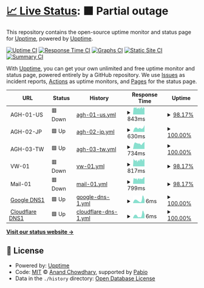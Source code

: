 # [📈 Live Status](https://lawlietr.github.io/upptime.doh.avpclub.uk): <!--live status--> **🟧 Partial outage**

This repository contains the open-source uptime monitor and status page for [Upptime](https://upptime.js.org), powered by [Upptime](https://github.com/upptime/upptime).

[![Uptime CI](https://github.com/Lawlietr/upptime.doh.avpclub.uk/workflows/Uptime%20CI/badge.svg)](https://github.com/Lawlietr/upptime.doh.avpclub.uk/actions?query=workflow%3A%22Uptime+CI%22)
[![Response Time CI](https://github.com/Lawlietr/upptime.doh.avpclub.uk/workflows/Response%20Time%20CI/badge.svg)](https://github.com/Lawlietr/upptime.doh.avpclub.uk/actions?query=workflow%3A%22Response+Time+CI%22)
[![Graphs CI](https://github.com/Lawlietr/upptime.doh.avpclub.uk/workflows/Graphs%20CI/badge.svg)](https://github.com/Lawlietr/upptime.doh.avpclub.uk/actions?query=workflow%3A%22Graphs+CI%22)
[![Static Site CI](https://github.com/Lawlietr/upptime.doh.avpclub.uk/workflows/Static%20Site%20CI/badge.svg)](https://github.com/Lawlietr/upptime.doh.avpclub.uk/actions?query=workflow%3A%22Static+Site+CI%22)
[![Summary CI](https://github.com/Lawlietr/upptime.doh.avpclub.uk/workflows/Summary%20CI/badge.svg)](https://github.com/Lawlietr/upptime.doh.avpclub.uk/actions?query=workflow%3A%22Summary+CI%22)

With [Upptime](https://upptime.js.org), you can get your own unlimited and free uptime monitor and status page, powered entirely by a GitHub repository. We use [Issues](https://github.com/upptime/upptime/issues) as incident reports, [Actions](https://github.com/Lawlietr/upptime.doh.avpclub.uk/actions) as uptime monitors, and [Pages](https://demo.upptime.js.org) for the status page.

<!--start: status pages-->
<!-- This summary is generated by Upptime (https://github.com/upptime/upptime) -->
<!-- Do not edit this manually, your changes will be overwritten -->
<!-- prettier-ignore -->
| URL | Status | History | Response Time | Uptime |
| --- | ------ | ------- | ------------- | ------ |
| <img alt="" src="https://icons.duckduckgo.com/ip3/null.ico" height="13"> AGH-01-US | 🟥 Down | [agh-01-us.yml](https://github.com/Lawlietr/upptime.doh.avpclub.uk/commits/HEAD/history/agh-01-us.yml) | <details><summary><img alt="Response time graph" src="./graphs/agh-01-us/response-time-week.png" height="20"> 843ms</summary><br><a href="https://Lawlietr.github.io/upptime.doh.avpclub.uk/history/agh-01-us"><img alt="Response time 712" src="https://img.shields.io/endpoint?url=https%3A%2F%2Fraw.githubusercontent.com%2FLawlietr%2Fupptime.doh.avpclub.uk%2FHEAD%2Fapi%2Fagh-01-us%2Fresponse-time.json"></a><br><a href="https://Lawlietr.github.io/upptime.doh.avpclub.uk/history/agh-01-us"><img alt="24-hour response time 923" src="https://img.shields.io/endpoint?url=https%3A%2F%2Fraw.githubusercontent.com%2FLawlietr%2Fupptime.doh.avpclub.uk%2FHEAD%2Fapi%2Fagh-01-us%2Fresponse-time-day.json"></a><br><a href="https://Lawlietr.github.io/upptime.doh.avpclub.uk/history/agh-01-us"><img alt="7-day response time 843" src="https://img.shields.io/endpoint?url=https%3A%2F%2Fraw.githubusercontent.com%2FLawlietr%2Fupptime.doh.avpclub.uk%2FHEAD%2Fapi%2Fagh-01-us%2Fresponse-time-week.json"></a><br><a href="https://Lawlietr.github.io/upptime.doh.avpclub.uk/history/agh-01-us"><img alt="30-day response time 729" src="https://img.shields.io/endpoint?url=https%3A%2F%2Fraw.githubusercontent.com%2FLawlietr%2Fupptime.doh.avpclub.uk%2FHEAD%2Fapi%2Fagh-01-us%2Fresponse-time-month.json"></a><br><a href="https://Lawlietr.github.io/upptime.doh.avpclub.uk/history/agh-01-us"><img alt="1-year response time 712" src="https://img.shields.io/endpoint?url=https%3A%2F%2Fraw.githubusercontent.com%2FLawlietr%2Fupptime.doh.avpclub.uk%2FHEAD%2Fapi%2Fagh-01-us%2Fresponse-time-year.json"></a></details> | <details><summary><a href="https://Lawlietr.github.io/upptime.doh.avpclub.uk/history/agh-01-us">98.17%</a></summary><a href="https://Lawlietr.github.io/upptime.doh.avpclub.uk/history/agh-01-us"><img alt="All-time uptime 98.20%" src="https://img.shields.io/endpoint?url=https%3A%2F%2Fraw.githubusercontent.com%2FLawlietr%2Fupptime.doh.avpclub.uk%2FHEAD%2Fapi%2Fagh-01-us%2Fuptime.json"></a><br><a href="https://Lawlietr.github.io/upptime.doh.avpclub.uk/history/agh-01-us"><img alt="24-hour uptime 99.99%" src="https://img.shields.io/endpoint?url=https%3A%2F%2Fraw.githubusercontent.com%2FLawlietr%2Fupptime.doh.avpclub.uk%2FHEAD%2Fapi%2Fagh-01-us%2Fuptime-day.json"></a><br><a href="https://Lawlietr.github.io/upptime.doh.avpclub.uk/history/agh-01-us"><img alt="7-day uptime 98.17%" src="https://img.shields.io/endpoint?url=https%3A%2F%2Fraw.githubusercontent.com%2FLawlietr%2Fupptime.doh.avpclub.uk%2FHEAD%2Fapi%2Fagh-01-us%2Fuptime-week.json"></a><br><a href="https://Lawlietr.github.io/upptime.doh.avpclub.uk/history/agh-01-us"><img alt="30-day uptime 99.12%" src="https://img.shields.io/endpoint?url=https%3A%2F%2Fraw.githubusercontent.com%2FLawlietr%2Fupptime.doh.avpclub.uk%2FHEAD%2Fapi%2Fagh-01-us%2Fuptime-month.json"></a><br><a href="https://Lawlietr.github.io/upptime.doh.avpclub.uk/history/agh-01-us"><img alt="1-year uptime 98.20%" src="https://img.shields.io/endpoint?url=https%3A%2F%2Fraw.githubusercontent.com%2FLawlietr%2Fupptime.doh.avpclub.uk%2FHEAD%2Fapi%2Fagh-01-us%2Fuptime-year.json"></a></details>
| <img alt="" src="https://icons.duckduckgo.com/ip3/null.ico" height="13"> AGH-02-JP | 🟩 Up | [agh-02-jp.yml](https://github.com/Lawlietr/upptime.doh.avpclub.uk/commits/HEAD/history/agh-02-jp.yml) | <details><summary><img alt="Response time graph" src="./graphs/agh-02-jp/response-time-week.png" height="20"> 630ms</summary><br><a href="https://Lawlietr.github.io/upptime.doh.avpclub.uk/history/agh-02-jp"><img alt="Response time 683" src="https://img.shields.io/endpoint?url=https%3A%2F%2Fraw.githubusercontent.com%2FLawlietr%2Fupptime.doh.avpclub.uk%2FHEAD%2Fapi%2Fagh-02-jp%2Fresponse-time.json"></a><br><a href="https://Lawlietr.github.io/upptime.doh.avpclub.uk/history/agh-02-jp"><img alt="24-hour response time 1036" src="https://img.shields.io/endpoint?url=https%3A%2F%2Fraw.githubusercontent.com%2FLawlietr%2Fupptime.doh.avpclub.uk%2FHEAD%2Fapi%2Fagh-02-jp%2Fresponse-time-day.json"></a><br><a href="https://Lawlietr.github.io/upptime.doh.avpclub.uk/history/agh-02-jp"><img alt="7-day response time 630" src="https://img.shields.io/endpoint?url=https%3A%2F%2Fraw.githubusercontent.com%2FLawlietr%2Fupptime.doh.avpclub.uk%2FHEAD%2Fapi%2Fagh-02-jp%2Fresponse-time-week.json"></a><br><a href="https://Lawlietr.github.io/upptime.doh.avpclub.uk/history/agh-02-jp"><img alt="30-day response time 588" src="https://img.shields.io/endpoint?url=https%3A%2F%2Fraw.githubusercontent.com%2FLawlietr%2Fupptime.doh.avpclub.uk%2FHEAD%2Fapi%2Fagh-02-jp%2Fresponse-time-month.json"></a><br><a href="https://Lawlietr.github.io/upptime.doh.avpclub.uk/history/agh-02-jp"><img alt="1-year response time 683" src="https://img.shields.io/endpoint?url=https%3A%2F%2Fraw.githubusercontent.com%2FLawlietr%2Fupptime.doh.avpclub.uk%2FHEAD%2Fapi%2Fagh-02-jp%2Fresponse-time-year.json"></a></details> | <details><summary><a href="https://Lawlietr.github.io/upptime.doh.avpclub.uk/history/agh-02-jp">100.00%</a></summary><a href="https://Lawlietr.github.io/upptime.doh.avpclub.uk/history/agh-02-jp"><img alt="All-time uptime 99.82%" src="https://img.shields.io/endpoint?url=https%3A%2F%2Fraw.githubusercontent.com%2FLawlietr%2Fupptime.doh.avpclub.uk%2FHEAD%2Fapi%2Fagh-02-jp%2Fuptime.json"></a><br><a href="https://Lawlietr.github.io/upptime.doh.avpclub.uk/history/agh-02-jp"><img alt="24-hour uptime 100.00%" src="https://img.shields.io/endpoint?url=https%3A%2F%2Fraw.githubusercontent.com%2FLawlietr%2Fupptime.doh.avpclub.uk%2FHEAD%2Fapi%2Fagh-02-jp%2Fuptime-day.json"></a><br><a href="https://Lawlietr.github.io/upptime.doh.avpclub.uk/history/agh-02-jp"><img alt="7-day uptime 100.00%" src="https://img.shields.io/endpoint?url=https%3A%2F%2Fraw.githubusercontent.com%2FLawlietr%2Fupptime.doh.avpclub.uk%2FHEAD%2Fapi%2Fagh-02-jp%2Fuptime-week.json"></a><br><a href="https://Lawlietr.github.io/upptime.doh.avpclub.uk/history/agh-02-jp"><img alt="30-day uptime 99.87%" src="https://img.shields.io/endpoint?url=https%3A%2F%2Fraw.githubusercontent.com%2FLawlietr%2Fupptime.doh.avpclub.uk%2FHEAD%2Fapi%2Fagh-02-jp%2Fuptime-month.json"></a><br><a href="https://Lawlietr.github.io/upptime.doh.avpclub.uk/history/agh-02-jp"><img alt="1-year uptime 99.82%" src="https://img.shields.io/endpoint?url=https%3A%2F%2Fraw.githubusercontent.com%2FLawlietr%2Fupptime.doh.avpclub.uk%2FHEAD%2Fapi%2Fagh-02-jp%2Fuptime-year.json"></a></details>
| <img alt="" src="https://icons.duckduckgo.com/ip3/null.ico" height="13"> AGH-03-TW | 🟩 Up | [agh-03-tw.yml](https://github.com/Lawlietr/upptime.doh.avpclub.uk/commits/HEAD/history/agh-03-tw.yml) | <details><summary><img alt="Response time graph" src="./graphs/agh-03-tw/response-time-week.png" height="20"> 734ms</summary><br><a href="https://Lawlietr.github.io/upptime.doh.avpclub.uk/history/agh-03-tw"><img alt="Response time 1255" src="https://img.shields.io/endpoint?url=https%3A%2F%2Fraw.githubusercontent.com%2FLawlietr%2Fupptime.doh.avpclub.uk%2FHEAD%2Fapi%2Fagh-03-tw%2Fresponse-time.json"></a><br><a href="https://Lawlietr.github.io/upptime.doh.avpclub.uk/history/agh-03-tw"><img alt="24-hour response time 915" src="https://img.shields.io/endpoint?url=https%3A%2F%2Fraw.githubusercontent.com%2FLawlietr%2Fupptime.doh.avpclub.uk%2FHEAD%2Fapi%2Fagh-03-tw%2Fresponse-time-day.json"></a><br><a href="https://Lawlietr.github.io/upptime.doh.avpclub.uk/history/agh-03-tw"><img alt="7-day response time 734" src="https://img.shields.io/endpoint?url=https%3A%2F%2Fraw.githubusercontent.com%2FLawlietr%2Fupptime.doh.avpclub.uk%2FHEAD%2Fapi%2Fagh-03-tw%2Fresponse-time-week.json"></a><br><a href="https://Lawlietr.github.io/upptime.doh.avpclub.uk/history/agh-03-tw"><img alt="30-day response time 714" src="https://img.shields.io/endpoint?url=https%3A%2F%2Fraw.githubusercontent.com%2FLawlietr%2Fupptime.doh.avpclub.uk%2FHEAD%2Fapi%2Fagh-03-tw%2Fresponse-time-month.json"></a><br><a href="https://Lawlietr.github.io/upptime.doh.avpclub.uk/history/agh-03-tw"><img alt="1-year response time 1255" src="https://img.shields.io/endpoint?url=https%3A%2F%2Fraw.githubusercontent.com%2FLawlietr%2Fupptime.doh.avpclub.uk%2FHEAD%2Fapi%2Fagh-03-tw%2Fresponse-time-year.json"></a></details> | <details><summary><a href="https://Lawlietr.github.io/upptime.doh.avpclub.uk/history/agh-03-tw">100.00%</a></summary><a href="https://Lawlietr.github.io/upptime.doh.avpclub.uk/history/agh-03-tw"><img alt="All-time uptime 99.56%" src="https://img.shields.io/endpoint?url=https%3A%2F%2Fraw.githubusercontent.com%2FLawlietr%2Fupptime.doh.avpclub.uk%2FHEAD%2Fapi%2Fagh-03-tw%2Fuptime.json"></a><br><a href="https://Lawlietr.github.io/upptime.doh.avpclub.uk/history/agh-03-tw"><img alt="24-hour uptime 100.00%" src="https://img.shields.io/endpoint?url=https%3A%2F%2Fraw.githubusercontent.com%2FLawlietr%2Fupptime.doh.avpclub.uk%2FHEAD%2Fapi%2Fagh-03-tw%2Fuptime-day.json"></a><br><a href="https://Lawlietr.github.io/upptime.doh.avpclub.uk/history/agh-03-tw"><img alt="7-day uptime 100.00%" src="https://img.shields.io/endpoint?url=https%3A%2F%2Fraw.githubusercontent.com%2FLawlietr%2Fupptime.doh.avpclub.uk%2FHEAD%2Fapi%2Fagh-03-tw%2Fuptime-week.json"></a><br><a href="https://Lawlietr.github.io/upptime.doh.avpclub.uk/history/agh-03-tw"><img alt="30-day uptime 100.00%" src="https://img.shields.io/endpoint?url=https%3A%2F%2Fraw.githubusercontent.com%2FLawlietr%2Fupptime.doh.avpclub.uk%2FHEAD%2Fapi%2Fagh-03-tw%2Fuptime-month.json"></a><br><a href="https://Lawlietr.github.io/upptime.doh.avpclub.uk/history/agh-03-tw"><img alt="1-year uptime 99.56%" src="https://img.shields.io/endpoint?url=https%3A%2F%2Fraw.githubusercontent.com%2FLawlietr%2Fupptime.doh.avpclub.uk%2FHEAD%2Fapi%2Fagh-03-tw%2Fuptime-year.json"></a></details>
| <img alt="" src="https://icons.duckduckgo.com/ip3/null.ico" height="13"> VW-01 | 🟥 Down | [vw-01.yml](https://github.com/Lawlietr/upptime.doh.avpclub.uk/commits/HEAD/history/vw-01.yml) | <details><summary><img alt="Response time graph" src="./graphs/vw-01/response-time-week.png" height="20"> 817ms</summary><br><a href="https://Lawlietr.github.io/upptime.doh.avpclub.uk/history/vw-01"><img alt="Response time 644" src="https://img.shields.io/endpoint?url=https%3A%2F%2Fraw.githubusercontent.com%2FLawlietr%2Fupptime.doh.avpclub.uk%2FHEAD%2Fapi%2Fvw-01%2Fresponse-time.json"></a><br><a href="https://Lawlietr.github.io/upptime.doh.avpclub.uk/history/vw-01"><img alt="24-hour response time 961" src="https://img.shields.io/endpoint?url=https%3A%2F%2Fraw.githubusercontent.com%2FLawlietr%2Fupptime.doh.avpclub.uk%2FHEAD%2Fapi%2Fvw-01%2Fresponse-time-day.json"></a><br><a href="https://Lawlietr.github.io/upptime.doh.avpclub.uk/history/vw-01"><img alt="7-day response time 817" src="https://img.shields.io/endpoint?url=https%3A%2F%2Fraw.githubusercontent.com%2FLawlietr%2Fupptime.doh.avpclub.uk%2FHEAD%2Fapi%2Fvw-01%2Fresponse-time-week.json"></a><br><a href="https://Lawlietr.github.io/upptime.doh.avpclub.uk/history/vw-01"><img alt="30-day response time 689" src="https://img.shields.io/endpoint?url=https%3A%2F%2Fraw.githubusercontent.com%2FLawlietr%2Fupptime.doh.avpclub.uk%2FHEAD%2Fapi%2Fvw-01%2Fresponse-time-month.json"></a><br><a href="https://Lawlietr.github.io/upptime.doh.avpclub.uk/history/vw-01"><img alt="1-year response time 644" src="https://img.shields.io/endpoint?url=https%3A%2F%2Fraw.githubusercontent.com%2FLawlietr%2Fupptime.doh.avpclub.uk%2FHEAD%2Fapi%2Fvw-01%2Fresponse-time-year.json"></a></details> | <details><summary><a href="https://Lawlietr.github.io/upptime.doh.avpclub.uk/history/vw-01">98.17%</a></summary><a href="https://Lawlietr.github.io/upptime.doh.avpclub.uk/history/vw-01"><img alt="All-time uptime 98.19%" src="https://img.shields.io/endpoint?url=https%3A%2F%2Fraw.githubusercontent.com%2FLawlietr%2Fupptime.doh.avpclub.uk%2FHEAD%2Fapi%2Fvw-01%2Fuptime.json"></a><br><a href="https://Lawlietr.github.io/upptime.doh.avpclub.uk/history/vw-01"><img alt="24-hour uptime 99.99%" src="https://img.shields.io/endpoint?url=https%3A%2F%2Fraw.githubusercontent.com%2FLawlietr%2Fupptime.doh.avpclub.uk%2FHEAD%2Fapi%2Fvw-01%2Fuptime-day.json"></a><br><a href="https://Lawlietr.github.io/upptime.doh.avpclub.uk/history/vw-01"><img alt="7-day uptime 98.17%" src="https://img.shields.io/endpoint?url=https%3A%2F%2Fraw.githubusercontent.com%2FLawlietr%2Fupptime.doh.avpclub.uk%2FHEAD%2Fapi%2Fvw-01%2Fuptime-week.json"></a><br><a href="https://Lawlietr.github.io/upptime.doh.avpclub.uk/history/vw-01"><img alt="30-day uptime 99.01%" src="https://img.shields.io/endpoint?url=https%3A%2F%2Fraw.githubusercontent.com%2FLawlietr%2Fupptime.doh.avpclub.uk%2FHEAD%2Fapi%2Fvw-01%2Fuptime-month.json"></a><br><a href="https://Lawlietr.github.io/upptime.doh.avpclub.uk/history/vw-01"><img alt="1-year uptime 98.19%" src="https://img.shields.io/endpoint?url=https%3A%2F%2Fraw.githubusercontent.com%2FLawlietr%2Fupptime.doh.avpclub.uk%2FHEAD%2Fapi%2Fvw-01%2Fuptime-year.json"></a></details>
| <img alt="" src="https://icons.duckduckgo.com/ip3/null.ico" height="13"> Mail-01 | 🟥 Down | [mail-01.yml](https://github.com/Lawlietr/upptime.doh.avpclub.uk/commits/HEAD/history/mail-01.yml) | <details><summary><img alt="Response time graph" src="./graphs/mail-01/response-time-week.png" height="20"> 799ms</summary><br><a href="https://Lawlietr.github.io/upptime.doh.avpclub.uk/history/mail-01"><img alt="Response time 667" src="https://img.shields.io/endpoint?url=https%3A%2F%2Fraw.githubusercontent.com%2FLawlietr%2Fupptime.doh.avpclub.uk%2FHEAD%2Fapi%2Fmail-01%2Fresponse-time.json"></a><br><a href="https://Lawlietr.github.io/upptime.doh.avpclub.uk/history/mail-01"><img alt="24-hour response time 886" src="https://img.shields.io/endpoint?url=https%3A%2F%2Fraw.githubusercontent.com%2FLawlietr%2Fupptime.doh.avpclub.uk%2FHEAD%2Fapi%2Fmail-01%2Fresponse-time-day.json"></a><br><a href="https://Lawlietr.github.io/upptime.doh.avpclub.uk/history/mail-01"><img alt="7-day response time 799" src="https://img.shields.io/endpoint?url=https%3A%2F%2Fraw.githubusercontent.com%2FLawlietr%2Fupptime.doh.avpclub.uk%2FHEAD%2Fapi%2Fmail-01%2Fresponse-time-week.json"></a><br><a href="https://Lawlietr.github.io/upptime.doh.avpclub.uk/history/mail-01"><img alt="30-day response time 689" src="https://img.shields.io/endpoint?url=https%3A%2F%2Fraw.githubusercontent.com%2FLawlietr%2Fupptime.doh.avpclub.uk%2FHEAD%2Fapi%2Fmail-01%2Fresponse-time-month.json"></a><br><a href="https://Lawlietr.github.io/upptime.doh.avpclub.uk/history/mail-01"><img alt="1-year response time 667" src="https://img.shields.io/endpoint?url=https%3A%2F%2Fraw.githubusercontent.com%2FLawlietr%2Fupptime.doh.avpclub.uk%2FHEAD%2Fapi%2Fmail-01%2Fresponse-time-year.json"></a></details> | <details><summary><a href="https://Lawlietr.github.io/upptime.doh.avpclub.uk/history/mail-01">98.17%</a></summary><a href="https://Lawlietr.github.io/upptime.doh.avpclub.uk/history/mail-01"><img alt="All-time uptime 98.58%" src="https://img.shields.io/endpoint?url=https%3A%2F%2Fraw.githubusercontent.com%2FLawlietr%2Fupptime.doh.avpclub.uk%2FHEAD%2Fapi%2Fmail-01%2Fuptime.json"></a><br><a href="https://Lawlietr.github.io/upptime.doh.avpclub.uk/history/mail-01"><img alt="24-hour uptime 99.99%" src="https://img.shields.io/endpoint?url=https%3A%2F%2Fraw.githubusercontent.com%2FLawlietr%2Fupptime.doh.avpclub.uk%2FHEAD%2Fapi%2Fmail-01%2Fuptime-day.json"></a><br><a href="https://Lawlietr.github.io/upptime.doh.avpclub.uk/history/mail-01"><img alt="7-day uptime 98.17%" src="https://img.shields.io/endpoint?url=https%3A%2F%2Fraw.githubusercontent.com%2FLawlietr%2Fupptime.doh.avpclub.uk%2FHEAD%2Fapi%2Fmail-01%2Fuptime-week.json"></a><br><a href="https://Lawlietr.github.io/upptime.doh.avpclub.uk/history/mail-01"><img alt="30-day uptime 99.12%" src="https://img.shields.io/endpoint?url=https%3A%2F%2Fraw.githubusercontent.com%2FLawlietr%2Fupptime.doh.avpclub.uk%2FHEAD%2Fapi%2Fmail-01%2Fuptime-month.json"></a><br><a href="https://Lawlietr.github.io/upptime.doh.avpclub.uk/history/mail-01"><img alt="1-year uptime 98.58%" src="https://img.shields.io/endpoint?url=https%3A%2F%2Fraw.githubusercontent.com%2FLawlietr%2Fupptime.doh.avpclub.uk%2FHEAD%2Fapi%2Fmail-01%2Fuptime-year.json"></a></details>
| <img alt="" src="https://icons.duckduckgo.com/ip3/null.ico" height="13"> [Google DNS1](8.8.8.8) | 🟩 Up | [google-dns-1.yml](https://github.com/Lawlietr/upptime.doh.avpclub.uk/commits/HEAD/history/google-dns-1.yml) | <details><summary><img alt="Response time graph" src="./graphs/google-dns-1/response-time-week.png" height="20"> 6ms</summary><br><a href="https://Lawlietr.github.io/upptime.doh.avpclub.uk/history/google-dns-1"><img alt="Response time 4" src="https://img.shields.io/endpoint?url=https%3A%2F%2Fraw.githubusercontent.com%2FLawlietr%2Fupptime.doh.avpclub.uk%2FHEAD%2Fapi%2Fgoogle-dns-1%2Fresponse-time.json"></a><br><a href="https://Lawlietr.github.io/upptime.doh.avpclub.uk/history/google-dns-1"><img alt="24-hour response time 6" src="https://img.shields.io/endpoint?url=https%3A%2F%2Fraw.githubusercontent.com%2FLawlietr%2Fupptime.doh.avpclub.uk%2FHEAD%2Fapi%2Fgoogle-dns-1%2Fresponse-time-day.json"></a><br><a href="https://Lawlietr.github.io/upptime.doh.avpclub.uk/history/google-dns-1"><img alt="7-day response time 6" src="https://img.shields.io/endpoint?url=https%3A%2F%2Fraw.githubusercontent.com%2FLawlietr%2Fupptime.doh.avpclub.uk%2FHEAD%2Fapi%2Fgoogle-dns-1%2Fresponse-time-week.json"></a><br><a href="https://Lawlietr.github.io/upptime.doh.avpclub.uk/history/google-dns-1"><img alt="30-day response time 6" src="https://img.shields.io/endpoint?url=https%3A%2F%2Fraw.githubusercontent.com%2FLawlietr%2Fupptime.doh.avpclub.uk%2FHEAD%2Fapi%2Fgoogle-dns-1%2Fresponse-time-month.json"></a><br><a href="https://Lawlietr.github.io/upptime.doh.avpclub.uk/history/google-dns-1"><img alt="1-year response time 4" src="https://img.shields.io/endpoint?url=https%3A%2F%2Fraw.githubusercontent.com%2FLawlietr%2Fupptime.doh.avpclub.uk%2FHEAD%2Fapi%2Fgoogle-dns-1%2Fresponse-time-year.json"></a></details> | <details><summary><a href="https://Lawlietr.github.io/upptime.doh.avpclub.uk/history/google-dns-1">100.00%</a></summary><a href="https://Lawlietr.github.io/upptime.doh.avpclub.uk/history/google-dns-1"><img alt="All-time uptime 100.00%" src="https://img.shields.io/endpoint?url=https%3A%2F%2Fraw.githubusercontent.com%2FLawlietr%2Fupptime.doh.avpclub.uk%2FHEAD%2Fapi%2Fgoogle-dns-1%2Fuptime.json"></a><br><a href="https://Lawlietr.github.io/upptime.doh.avpclub.uk/history/google-dns-1"><img alt="24-hour uptime 100.00%" src="https://img.shields.io/endpoint?url=https%3A%2F%2Fraw.githubusercontent.com%2FLawlietr%2Fupptime.doh.avpclub.uk%2FHEAD%2Fapi%2Fgoogle-dns-1%2Fuptime-day.json"></a><br><a href="https://Lawlietr.github.io/upptime.doh.avpclub.uk/history/google-dns-1"><img alt="7-day uptime 100.00%" src="https://img.shields.io/endpoint?url=https%3A%2F%2Fraw.githubusercontent.com%2FLawlietr%2Fupptime.doh.avpclub.uk%2FHEAD%2Fapi%2Fgoogle-dns-1%2Fuptime-week.json"></a><br><a href="https://Lawlietr.github.io/upptime.doh.avpclub.uk/history/google-dns-1"><img alt="30-day uptime 100.00%" src="https://img.shields.io/endpoint?url=https%3A%2F%2Fraw.githubusercontent.com%2FLawlietr%2Fupptime.doh.avpclub.uk%2FHEAD%2Fapi%2Fgoogle-dns-1%2Fuptime-month.json"></a><br><a href="https://Lawlietr.github.io/upptime.doh.avpclub.uk/history/google-dns-1"><img alt="1-year uptime 100.00%" src="https://img.shields.io/endpoint?url=https%3A%2F%2Fraw.githubusercontent.com%2FLawlietr%2Fupptime.doh.avpclub.uk%2FHEAD%2Fapi%2Fgoogle-dns-1%2Fuptime-year.json"></a></details>
| <img alt="" src="https://icons.duckduckgo.com/ip3/null.ico" height="13"> [Cloudflare DNS1](1.1.1.1) | 🟩 Up | [cloudflare-dns-1.yml](https://github.com/Lawlietr/upptime.doh.avpclub.uk/commits/HEAD/history/cloudflare-dns-1.yml) | <details><summary><img alt="Response time graph" src="./graphs/cloudflare-dns-1/response-time-week.png" height="20"> 6ms</summary><br><a href="https://Lawlietr.github.io/upptime.doh.avpclub.uk/history/cloudflare-dns-1"><img alt="Response time 5" src="https://img.shields.io/endpoint?url=https%3A%2F%2Fraw.githubusercontent.com%2FLawlietr%2Fupptime.doh.avpclub.uk%2FHEAD%2Fapi%2Fcloudflare-dns-1%2Fresponse-time.json"></a><br><a href="https://Lawlietr.github.io/upptime.doh.avpclub.uk/history/cloudflare-dns-1"><img alt="24-hour response time 7" src="https://img.shields.io/endpoint?url=https%3A%2F%2Fraw.githubusercontent.com%2FLawlietr%2Fupptime.doh.avpclub.uk%2FHEAD%2Fapi%2Fcloudflare-dns-1%2Fresponse-time-day.json"></a><br><a href="https://Lawlietr.github.io/upptime.doh.avpclub.uk/history/cloudflare-dns-1"><img alt="7-day response time 6" src="https://img.shields.io/endpoint?url=https%3A%2F%2Fraw.githubusercontent.com%2FLawlietr%2Fupptime.doh.avpclub.uk%2FHEAD%2Fapi%2Fcloudflare-dns-1%2Fresponse-time-week.json"></a><br><a href="https://Lawlietr.github.io/upptime.doh.avpclub.uk/history/cloudflare-dns-1"><img alt="30-day response time 7" src="https://img.shields.io/endpoint?url=https%3A%2F%2Fraw.githubusercontent.com%2FLawlietr%2Fupptime.doh.avpclub.uk%2FHEAD%2Fapi%2Fcloudflare-dns-1%2Fresponse-time-month.json"></a><br><a href="https://Lawlietr.github.io/upptime.doh.avpclub.uk/history/cloudflare-dns-1"><img alt="1-year response time 5" src="https://img.shields.io/endpoint?url=https%3A%2F%2Fraw.githubusercontent.com%2FLawlietr%2Fupptime.doh.avpclub.uk%2FHEAD%2Fapi%2Fcloudflare-dns-1%2Fresponse-time-year.json"></a></details> | <details><summary><a href="https://Lawlietr.github.io/upptime.doh.avpclub.uk/history/cloudflare-dns-1">100.00%</a></summary><a href="https://Lawlietr.github.io/upptime.doh.avpclub.uk/history/cloudflare-dns-1"><img alt="All-time uptime 99.99%" src="https://img.shields.io/endpoint?url=https%3A%2F%2Fraw.githubusercontent.com%2FLawlietr%2Fupptime.doh.avpclub.uk%2FHEAD%2Fapi%2Fcloudflare-dns-1%2Fuptime.json"></a><br><a href="https://Lawlietr.github.io/upptime.doh.avpclub.uk/history/cloudflare-dns-1"><img alt="24-hour uptime 100.00%" src="https://img.shields.io/endpoint?url=https%3A%2F%2Fraw.githubusercontent.com%2FLawlietr%2Fupptime.doh.avpclub.uk%2FHEAD%2Fapi%2Fcloudflare-dns-1%2Fuptime-day.json"></a><br><a href="https://Lawlietr.github.io/upptime.doh.avpclub.uk/history/cloudflare-dns-1"><img alt="7-day uptime 100.00%" src="https://img.shields.io/endpoint?url=https%3A%2F%2Fraw.githubusercontent.com%2FLawlietr%2Fupptime.doh.avpclub.uk%2FHEAD%2Fapi%2Fcloudflare-dns-1%2Fuptime-week.json"></a><br><a href="https://Lawlietr.github.io/upptime.doh.avpclub.uk/history/cloudflare-dns-1"><img alt="30-day uptime 100.00%" src="https://img.shields.io/endpoint?url=https%3A%2F%2Fraw.githubusercontent.com%2FLawlietr%2Fupptime.doh.avpclub.uk%2FHEAD%2Fapi%2Fcloudflare-dns-1%2Fuptime-month.json"></a><br><a href="https://Lawlietr.github.io/upptime.doh.avpclub.uk/history/cloudflare-dns-1"><img alt="1-year uptime 99.99%" src="https://img.shields.io/endpoint?url=https%3A%2F%2Fraw.githubusercontent.com%2FLawlietr%2Fupptime.doh.avpclub.uk%2FHEAD%2Fapi%2Fcloudflare-dns-1%2Fuptime-year.json"></a></details>

<!--end: status pages-->

[**Visit our status website →**](https://lawlietr.github.io/upptime.doh.avpclub.uk)

## 📄 License

- Powered by: [Upptime](https://lawlietr.github.io/upptime.doh.avpclub.uk)
- Code: [MIT](./LICENSE) © [Anand Chowdhary](https://anandchowdhary.com), supported by [Pabio](https://pabio.com)
- Data in the `./history` directory: [Open Database License](https://opendatacommons.org/licenses/odbl/1-0/)
